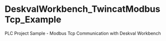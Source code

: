 # DeskvalWorkbench_TwincatModbusTcp_Example
PLC Project Sample - Modbus Tcp Communication with Deskval Workbench
